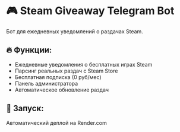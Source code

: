 # 🎮 Steam Giveaway Telegram Bot

Бот для ежедневных уведомлений о раздачах Steam.

## 🔥 Функции:
- Ежедневные уведомления о бесплатных играх Steam
- Парсинг реальных раздач с Steam Store
- Бесплатная подписка (0 руб/мес)
- Панель администратора
- Автоматическое обновление раздач

## 🚀 Запуск:
Автоматический деплой на Render.com
